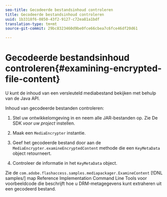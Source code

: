 ```yaml
---
seo-title: Gecodeerde bestandsinhoud controleren
title: Gecodeerde bestandsinhoud controleren
uuid: 1b3318f6-0850-43f2-9127-c72ea81a1bdf
translation-type: tm+mt
source-git-commit: 29bc8323460d9be0fce66cbea7c6fce46df20d61

---
```



# Gecodeerde bestandsinhoud controleren{#examining-encrypted-file-content}

U kunt de inhoud van een versleuteld mediabestand bekijken met behulp van de Java API.

Inhoud van gecodeerde bestanden controleren:

1. Stel uw ontwikkelomgeving in en neem alle JAR-bestanden op. Zie De SDK *voor uw project* instellen.
1. Maak een `MediaEncrypter` instantie.
1. Geef het gecodeerde bestand door aan de `MediaEncrypter.examineEncryptedContent` methode die een `KeyMetaData` object retourneert.

1. Controleer de informatie in het `KeyMetaData` object.

Zie de `com.adobe.flashaccess.samples.mediapackager.ExamineContent` [!DNL samples/] map Reference Implementation Command Line Tools voor voorbeeldcode die beschrijft hoe u DRM-metagegevens kunt extraheren uit een gecodeerd bestand.

